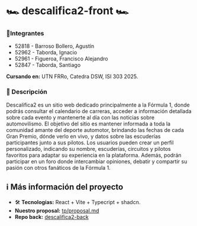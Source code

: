# 🏎️ descalifica2-front 🏎️

### 👥Integrantes

- 52818 - Barroso Bollero, Agustín
- 52962 - Taborda, Ignacio
- 52961 - Figueroa, Francisco Alejandro
- 52847 - Taborda, Santiago

**Cursando en:** UTN FRRo, Catedra DSW, ISI 303 2025.

### 📝 Descripción

Descalifica2 es un sitio web dedicado principalmente a la Fórmula 1, donde podrás consultar el calendario de carreras, acceder a información detallada sobre cada evento y mantenerte al día con las noticias sobre automovilismo. El objetivo del sitio es mantener informada a toda la comunidad amante del deporte automotor, brindando las fechas de cada Gran Premio, dónde verlo en vivo, y datos sobre las escuderías participantes junto a sus pilotos. Los usuarios pueden crear un perfil personalizado, indicando su nombre, escuderías, circuitos y pilotos favoritos para adaptar su experiencia en la plataforma. Además, podrán participar en un foro donde intercambiar opiniones, debatir y compartir su pasión con otros fanáticos de la Fórmula 1.

## ℹ️ Más información del proyecto

- 🛠️ **Tecnologías:** React + Vite + Typecript + shadcn.
- **Nuestro proposal:** [tp/proposal.md](https://github.com/GupCus/tp/blob/main/proposal.md)
- **Repo back:** [descalifica2-back](https://github.com/GupCus/descalifica2-back)
